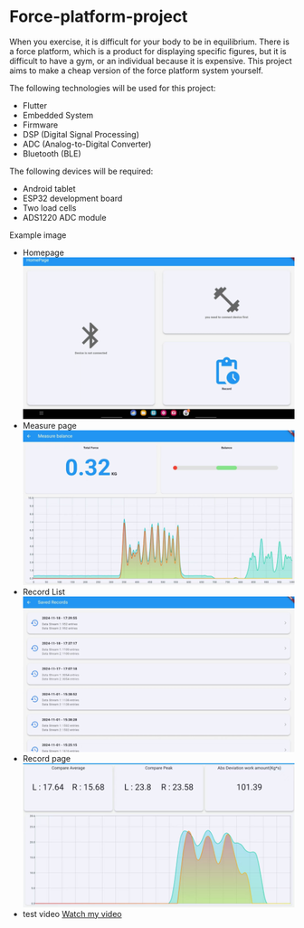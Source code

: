 # Force-platform-project

When you exercise, it is difficult for your body to be in equilibrium. There is a force platform, which is a product for displaying specific figures, but it is difficult to have a gym, or an individual because it is expensive. This project aims to make a cheap version of the force platform system yourself.

The following technologies will be used for this project:

- Flutter
- Embedded System
- Firmware
- DSP (Digital Signal Processing)
- ADC (Analog-to-Digital Converter)
- Bluetooth (BLE)

The following devices will be required:

- Android tablet
- ESP32 development board
- Two load cells
- ADS1220 ADC module

Example image
- Homepage
![home page](https://github.com/edward5419/force_platform/raw/main/readme_data/home_page.jpg)
- Measure page
![measure page](https://github.com/edward5419/force_platform/raw/main/readme_data/measure_page.jpg)
- Record List
![record list](https://github.com/edward5419/force_platform/raw/main/readme_data/record_list.jpg)
- Record page
![record page](https://github.com/edward5419/force_platform/raw/main/readme_data/record_page.jpg)
- test video
[Watch my video](https://github.com/edward5419/force_platform/raw/main/readme_data/test_video.gif)


